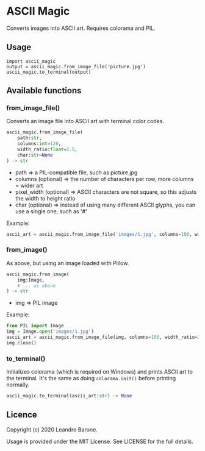 # ASCII Magic

Converts images into ASCII art. Requires colorama and PIL.

## Usage

	import ascii_magic
	output = ascii_magic.from_image_file('picture.jpg')
	ascii_magic.to_terminal(output)

## Available functions

### from_image_file()

Converts an image file into ASCII art with terminal color codes.

```python
ascii_magic.from_image_file(
	path:str,
	columns:int=120,
	width_ratio:float=2.5,
	char:str=None
) -> str
```

- path => a PIL-compatible file, such as picture.jpg
- columns (optional) => the number of characters per row, more columns = wider art
- pixel_width (optional) => ASCII characters are not square, so this adjusts the width to height ratio
- char (optional) => instead of using many different ASCII glyphs, you can use a single one, such as '#'

Example:

```python
ascii_art = ascii_magic.from_image_file('images/1.jpg', columns=100, width_ratio=2.6, char='@')
```

### from_image()

As above, but using an image loaded with Pillow.

```python
ascii_magic.from_image(
	img:Image,
	# ... as above
) -> str
```

- img => PIL image

Example:

```python
from PIL import Image
img = Image.open('images/1.jpg')
ascii_art = ascii_magic.from_image_file(img, columns=100, width_ratio=2.6, char='@')
img.close()
```


### to_terminal()

Initializes colorama (which is required on Windows) and prints ASCII art to the terminal. It's the same as doing ```colorama.init()``` before printing normally.

```python
ascii_magic.to_terminal(ascii_art:str) -> None
```

## Licence

Copyright (c) 2020 Leandro Barone.

Usage is provided under the MIT License. See LICENSE for the full details.